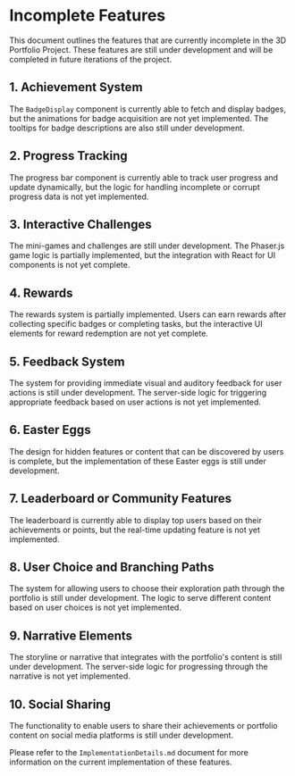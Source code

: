 # Incomplete Features

This document outlines the features that are currently incomplete in the 3D Portfolio Project. These features are still under development and will be completed in future iterations of the project.

## 1. Achievement System

The `BadgeDisplay` component is currently able to fetch and display badges, but the animations for badge acquisition are not yet implemented. The tooltips for badge descriptions are also still under development.

## 2. Progress Tracking

The progress bar component is currently able to track user progress and update dynamically, but the logic for handling incomplete or corrupt progress data is not yet implemented.

## 3. Interactive Challenges

The mini-games and challenges are still under development. The Phaser.js game logic is partially implemented, but the integration with React for UI components is not yet complete.

## 4. Rewards

The rewards system is partially implemented. Users can earn rewards after collecting specific badges or completing tasks, but the interactive UI elements for reward redemption are not yet complete.

## 5. Feedback System

The system for providing immediate visual and auditory feedback for user actions is still under development. The server-side logic for triggering appropriate feedback based on user actions is not yet implemented.

## 6. Easter Eggs

The design for hidden features or content that can be discovered by users is complete, but the implementation of these Easter eggs is still under development.

## 7. Leaderboard or Community Features

The leaderboard is currently able to display top users based on their achievements or points, but the real-time updating feature is not yet implemented.

## 8. User Choice and Branching Paths

The system for allowing users to choose their exploration path through the portfolio is still under development. The logic to serve different content based on user choices is not yet implemented.

## 9. Narrative Elements

The storyline or narrative that integrates with the portfolio's content is still under development. The server-side logic for progressing through the narrative is not yet implemented.

## 10. Social Sharing

The functionality to enable users to share their achievements or portfolio content on social media platforms is still under development.

Please refer to the `ImplementationDetails.md` document for more information on the current implementation of these features.